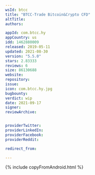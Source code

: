 ```yaml
---
wsId: btcc
title: "BTCC-Trade Bitcoin&Crypto CFD"
altTitle: 
authors:

appId: com.btcc.hy
appCountry: us
idd: 1462880009
released: 2019-05-11
updated: 2021-08-30
version: "5.5.0"
stars: 2.83333
reviews: 6
size: 86130688
website: 
repository: 
issue: 
icon: com.btcc.hy.jpg
bugbounty: 
verdict: wip
date: 2021-09-17
signer: 
reviewArchive:


providerTwitter: 
providerLinkedIn: 
providerFacebook: 
providerReddit: 

redirect_from:

---
```

 {% include copyFromAndroid.html %}
